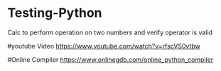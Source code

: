 # Testing-Python
Calc to perform operation on two numbers and verify operator is valid

#youtube Video
https://www.youtube.com/watch?v=rfscVS0vtbw

#Online Compiler 
https://www.onlinegdb.com/online_python_compiler  
